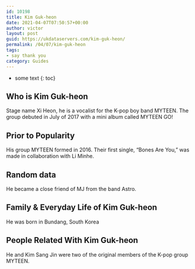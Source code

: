 ```yaml
---
id: 10198
title: Kim Guk-heon
date: 2021-04-07T07:50:57+00:00
author: victor
layout: post
guid: https://ukdataservers.com/kim-guk-heon/
permalink: /04/07/kim-guk-heon
tags:
- say thank you
category: Guides
---
```


* some text
{: toc}


## Who is Kim Guk-heon



Stage name Xi Heon, he is a vocalist for the K-pop boy band MYTEEN. The group debuted in July of 2017 with a mini album called MYTEEN GO!

                
                
                
## Prior to Popularity



His group MYTEEN formed in 2016. Their first single, &#8220;Bones Are You,&#8221; was made in collaboration with Li Minhe.

                
                
                
## Random data



He became a close friend of MJ from the band Astro.

                
                
                
## Family & Everyday Life of Kim Guk-heon



He was born in Bundang, South Korea 

                
                
                
## People Related With Kim Guk-heon



He and Kim Sang Jin were two of the original members of the K-pop group MYTEEN.

                
              
            
          
          
          